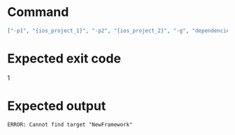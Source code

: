# Command
```json
["-p1", "{ios_project_1}", "-p2", "{ios_project_2}", "-g", "dependencies", "-t", "NewFramework", "-f", "console"]
```

# Expected exit code
1

# Expected output
```
ERROR: Cannot find target "NewFramework"

```
